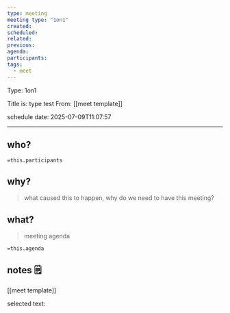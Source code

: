 ```yaml
---
type: meeting
meeting type: "1on1"
created:
scheduled:
related:
previous:
agenda:
participants:
tags:
  - meet
---
```

Type: 1on1

Title is: type test
From: [[meet template]]

schedule date: 2025-07-09T11:07:57

___

## who?

`=this.participants`
## why?
> what caused this to happen, why do we need to have this meeting?

## what?
> meeting agenda

`=this.agenda`

## notes 🗒

[[meet template]]	

selected text: 

